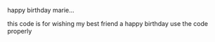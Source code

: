 happy birthday marie...


this code is for wishing my best friend a happy birthday 
use the code properly
